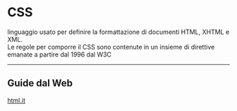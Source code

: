 # CSS
linguaggio usato per definire la formattazione di documenti HTML, XHTML e XML.  
Le regole per comporre il CSS sono contenute in un insieme di direttive emanate a partire dal 1996 dal W3C  

---
## Guide dal Web
[html.it](https://www.html.it/guide/guida-css-di-base/)